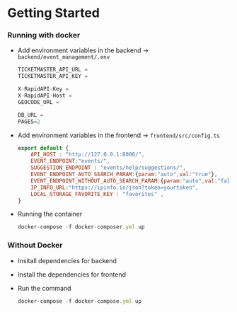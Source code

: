 # Getting Started
### Running with docker

- Add environment variables in the backend → `backend/event_management/.env`
    
    ```jsx
    TICKETMASTER_API_URL =
    TICKETMASTER_API_KEY =
    
    X-RapidAPI-Key =
    X-RapidAPI-Host =
    GEOCODE_URL =
    
    DB_URL =
    PAGES=2
    ```
    
- Add environment variables in the frontend → `frontend/src/config.ts`
    
    ```jsx
    export default {
        API_HOST : "http://127.0.0.1:8000/",
        EVENT_ENDPOINT:"events/",
        SUGGESTION_ENDPOINT : "events/help/suggestions/",
        EVENT_ENDPOINT_AUTO_SEARCH_PARAM:{param:"auto",val:"true"},
        EVENT_ENDPOINT_WITHOUT_AUTO_SEARCH_PARAM:{param:"auto",val:"false"},
        IP_INFO_URL:"https://ipinfo.io/json?token=yourtoken",
        LOCAL_STORAGE_FAVORITE_KEY : "favorites" ,
    }
    ```
    
- Running the container
    
    ```jsx
    docker-compose -f docker-composer.yml up
    ```
    

### Without Docker

- Insitall dependencies for backend
- Install the dependencies for frontend
- Run the command
    
    ```jsx
    docker-compose -f docker-compose.yml up
    ```